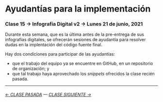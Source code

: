 # Ayudantías para la implementación 

### Clase 15 → Infografía Digital v2 → Lunes 21 de junio, 2021

Durante esta semana, que es la última antes de la pre-entrega de sus infografías digitales, se ofrecerán sesiones de ayudantía para resolver dudas en la implentación del código fuente final.

Hay dos condiciones para participar de las ayudantías:

- que el trabajo del equipo ya se encuentre en GitHub, en un repositorio de organización; y 
- que tal trabajo haya aprovechado los *snippets* ofrecidos la clase recién pasada.

- - - - - - - - - - -

###### [← CLASE PASADA](https://github.com/profesorfaco/dno075-2021/tree/main/clase-14) — [CLASE SIGUIENTE →](https://github.com/profesorfaco/dno075-2021/tree/main/clase-17)
